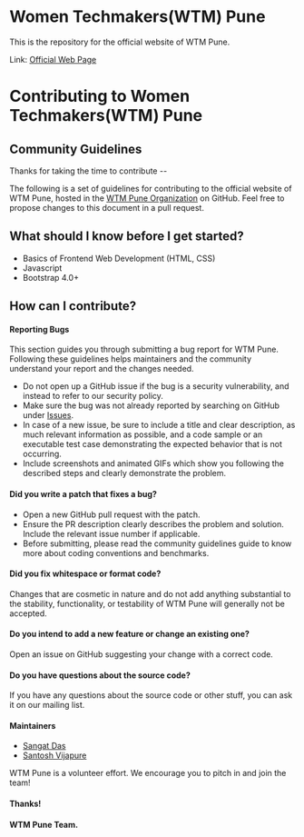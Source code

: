 # Women Techmakers(WTM) Pune
This is the repository for the official website of WTM Pune.

Link: [Official Web Page](https://wtm-oss.github.io/)

# Contributing to Women Techmakers(WTM) Pune

## Community Guidelines

Thanks for taking the time to contribute -- 

The following is a set of guidelines for contributing to the official website of WTM Pune, hosted in the [WTM Pune Organization](https://github.com/wtm-oss) on GitHub. Feel free to propose changes to this document in a pull request.

## What should I know before I get started?

- Basics of Frontend Web Development (HTML, CSS)
- Javascript
- Bootstrap 4.0+ 

## How can I contribute? 

#### **Reporting Bugs** 
This section guides you through submitting a bug report for WTM Pune. Following these guidelines helps maintainers and the community understand your report and the changes needed. 

* Do not open up a GitHub issue if the bug is a security vulnerability, and instead to refer to our security policy. 
* Make sure the bug was not already reported by searching on GitHub under [Issues](https://github.com/wtm-oss/wtm-oss.github.io/issues). 
* In case of a new issue, be sure to include a title and clear description, as much relevant information as possible, and a code sample or an executable test case demonstrating the expected behavior that is not occurring. 
* Include screenshots and animated GIFs which show you following the described steps and clearly demonstrate the problem. 

#### **Did you write a patch that fixes a bug?**
* Open a new GitHub pull request with the patch. 
* Ensure the PR description clearly describes the problem and solution. Include the relevant issue number if applicable.
* Before submitting, please read the community guidelines guide to know more about coding conventions and benchmarks.

#### **Did you fix whitespace or format code?**
Changes that are cosmetic in nature and do not add anything substantial to the stability, functionality, or testability of WTM Pune will generally not be accepted.

#### **Do you intend to add a new feature or change an existing one?**
Open an issue on GitHub suggesting your change with a correct code. 

#### **Do you have questions about the source code?**
If you have any questions about the source code or other stuff, you can ask it on our mailing list.


#### **Maintainers**
- [Sangat Das](https://github.com/Sangatdas)
- [Santosh Vijapure](https://github.com/santoshvijapure)

WTM Pune is a volunteer effort. We encourage you to pitch in and join the team!

#### Thanks!
#### WTM Pune Team. 

